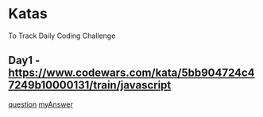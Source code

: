 # Katas

To Track Daily Coding Challenge

## Day1 - https://www.codewars.com/kata/5bb904724c47249b10000131/train/javascript

[question](Challenges/Day1/day1.md)
[myAnswer](Challenges/Day1/day1.js)
